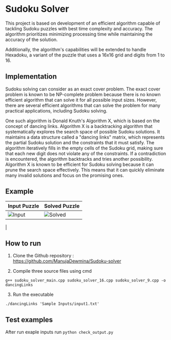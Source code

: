 # Sudoku Solver

This project is based on development of an efficient algorithm capable of tackling Sudoku puzzles with best time complexity and accuracy. The algorithm prioritizes minimizing processing time while maintaining the accuracy of the solution.

Additionally, the algorithm's capabilities will be extended to handle Hexadoku, a variant of the puzzle that uses a 16x16 grid and digits from 1 to 16.

## Implementation

Sudoku solving can consider as an exact cover problem. The exact cover problem is known to be NP-complete problem because there is no known efficient algorithm that can solve it for all possible input sizes. However, there are several efficient algorithms that can solve the problem for many practical applications, including Sudoku solving. 

One such algorithm is Donald Knuth's Algorithm X, which is based on the concept of dancing links. Algorithm X is a backtracking algorithm that systematically explores the search space of possible Sudoku solutions. It maintains a data structure called a "dancing links" matrix, which represents the partial Sudoku solution and the constraints that it must satisfy. The algorithm iteratively fills in the empty cells of the Sudoku grid, making sure that each new digit does not violate any of the constraints. If a contradiction is encountered, the algorithm backtracks and tries another possibility. Algorithm X is known to be efficient for Sudoku solving because it can prune the search space effectively. This means that it can quickly eliminate many invalid solutions and focus on the promising ones. 

## Example

| Input Puzzle         | Solved Puzzle          |
| ---------------------- | ---------------------- |
| ![Input](https://github.com/ManujaDewmina/Sudoku-solver/assets/92631934/61bba46a-06d7-4ed1-9f66-c4f17ababeda) | ![Solved](https://github.com/ManujaDewmina/Sudoku-solver/assets/92631934/5db7e7dc-e87e-4d81-a606-b6031f08816c)
|
## How to run

1. Clone the Github repository : https://github.com/ManujaDewmina/Sudoku-solver

2. Compile three source files using cmd

  `g++ sudoku_solver_main.cpp sudoku_solver_16.cpp sudoku_solver_9.cpp -o dancingLinks`

3. Run the executable

  `./dancingLinks 'Sample Inputs/input1.txt'`

## Test examples

After run exaple inputs run `python check_output.py` 
